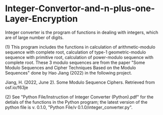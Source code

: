 # Integer-Convertor-and-n-plus-one-Layer-Encryption
Integer converter is the program of functions in dealing with integers, which are of large number of digits. 

(1) This program includes the functions in calculation of arithmetic-modulo sequence with complete root, calculation of type-1 geometric-modulo sequence with primitive root, calculation of power-modulo sequence with complete root. These 3 modulo sequences are from the paper "Some Modulo Sequences and Cipher Techniques Based on the Modulo Sequences" done by Hao Jiang (2022) in the following project.

Jiang, H. (2022, June 2). Some Modulo Sequence Ciphers. Retrieved from osf.io/f63je 

(2) See "Python File/Instruction of Integer Converter (Python).pdf" for the detials of the functions in the Python program; the latest version of the python file is v. 0.1.0, "Python File/v 0.1.0/integer_converter.py".

